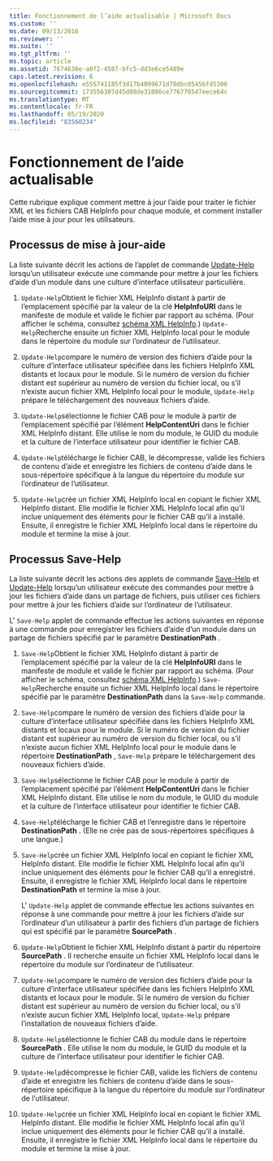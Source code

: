 ```yaml
---
title: Fonctionnement de l’aide actualisable | Microsoft Docs
ms.custom: ''
ms.date: 09/13/2016
ms.reviewer: ''
ms.suite: ''
ms.tgt_pltfrm: ''
ms.topic: article
ms.assetid: 7674636e-a0f2-4587-bfc5-dd3e6ce5489e
caps.latest.revision: 6
ms.openlocfilehash: e555741185f3d17b4099671d70dbc0545bfd5306
ms.sourcegitcommit: 173556307d45d88de31086ce776770547eece64c
ms.translationtype: MT
ms.contentlocale: fr-FR
ms.lasthandoff: 05/19/2020
ms.locfileid: "83560234"
---
```

# <a name="how-updatable-help-works"></a>Fonctionnement de l’aide actualisable

Cette rubrique explique comment mettre à jour l’aide pour traiter le fichier XML et les fichiers CAB HelpInfo pour chaque module, et comment installer l’aide mise à jour pour les utilisateurs.

## <a name="the-update-help-process"></a>Processus de mise à jour-aide

La liste suivante décrit les actions de l’applet de commande [Update-Help](/powershell/module/Microsoft.PowerShell.Core/Update-Help) lorsqu’un utilisateur exécute une commande pour mettre à jour les fichiers d’aide d’un module dans une culture d’interface utilisateur particulière.

1. `Update-Help`Obtient le fichier XML HelpInfo distant à partir de l’emplacement spécifié par la valeur de la clé **HelpInfoURI** dans le manifeste de module et valide le fichier par rapport au schéma. (Pour afficher le schéma, consultez [schéma XML HelpInfo](./helpinfo-xml-schema.md).) `Update-Help`Recherche ensuite un fichier XML HelpInfo local pour le module dans le répertoire du module sur l’ordinateur de l’utilisateur.

2. `Update-Help`compare le numéro de version des fichiers d’aide pour la culture d’interface utilisateur spécifiée dans les fichiers HelpInfo XML distants et locaux pour le module. Si le numéro de version du fichier distant est supérieur au numéro de version du fichier local, ou s’il n’existe aucun fichier XML HelpInfo local pour le module, `Update-Help` prépare le téléchargement des nouveaux fichiers d’aide.

3. `Update-Help`sélectionne le fichier CAB pour le module à partir de l’emplacement spécifié par l’élément **HelpContentUri** dans le fichier XML HelpInfo distant. Elle utilise le nom du module, le GUID du module et la culture de l’interface utilisateur pour identifier le fichier CAB.

4. `Update-Help`télécharge le fichier CAB, le décompresse, valide les fichiers de contenu d’aide et enregistre les fichiers de contenu d’aide dans le sous-répertoire spécifique à la langue du répertoire du module sur l’ordinateur de l’utilisateur.

5. `Update-Help`crée un fichier XML HelpInfo local en copiant le fichier XML HelpInfo distant. Elle modifie le fichier XML HelpInfo local afin qu’il inclue uniquement des éléments pour le fichier CAB qu’il a installé. Ensuite, il enregistre le fichier XML HelpInfo local dans le répertoire du module et termine la mise à jour.

## <a name="the-save-help-process"></a>Processus Save-Help

La liste suivante décrit les actions des applets de commande [Save-Help](/powershell/module/Microsoft.PowerShell.Core/Save-Help) et [Update-Help](/powershell/module/Microsoft.PowerShell.Core/Update-Help) lorsqu’un utilisateur exécute des commandes pour mettre à jour les fichiers d’aide dans un partage de fichiers, puis utiliser ces fichiers pour mettre à jour les fichiers d’aide sur l’ordinateur de l’utilisateur.

L' `Save-Help` applet de commande effectue les actions suivantes en réponse à une commande pour enregistrer les fichiers d’aide d’un module dans un partage de fichiers spécifié par le paramètre **DestinationPath** .

1. `Save-Help`Obtient le fichier XML HelpInfo distant à partir de l’emplacement spécifié par la valeur de la clé **HelpInfoURI** dans le manifeste de module et valide le fichier par rapport au schéma. (Pour afficher le schéma, consultez [schéma XML HelpInfo](./helpinfo-xml-schema.md).) `Save-Help`Recherche ensuite un fichier XML HelpInfo local dans le répertoire spécifié par le paramètre **DestinationPath** dans la `Save-Help` commande.

2. `Save-Help`compare le numéro de version des fichiers d’aide pour la culture d’interface utilisateur spécifiée dans les fichiers HelpInfo XML distants et locaux pour le module. Si le numéro de version du fichier distant est supérieur au numéro de version du fichier local, ou s’il n’existe aucun fichier XML HelpInfo local pour le module dans le répertoire **DestinationPath** , `Save-Help` prépare le téléchargement des nouveaux fichiers d’aide.

3. `Save-Help`sélectionne le fichier CAB pour le module à partir de l’emplacement spécifié par l’élément **HelpContentUri** dans le fichier XML HelpInfo distant. Elle utilise le nom du module, le GUID du module et la culture de l’interface utilisateur pour identifier le fichier CAB.

4. `Save-Help`télécharge le fichier CAB et l’enregistre dans le répertoire **DestinationPath** . (Elle ne crée pas de sous-répertoires spécifiques à une langue.)

5. `Save-Help`crée un fichier XML HelpInfo local en copiant le fichier XML HelpInfo distant. Elle modifie le fichier XML HelpInfo local afin qu’il inclue uniquement des éléments pour le fichier CAB qu’il a enregistré. Ensuite, il enregistre le fichier XML HelpInfo local dans le répertoire **DestinationPath** et termine la mise à jour.

   L' `Update-Help` applet de commande effectue les actions suivantes en réponse à une commande pour mettre à jour les fichiers d’aide sur l’ordinateur d’un utilisateur à partir des fichiers d’un partage de fichiers qui est spécifié par le paramètre **SourcePath** .

1. `Update-Help`Obtient le fichier XML HelpInfo distant à partir du répertoire **SourcePath** . Il recherche ensuite un fichier XML HelpInfo local dans le répertoire du module sur l’ordinateur de l’utilisateur.

2. `Update-Help`compare le numéro de version des fichiers d’aide pour la culture d’interface utilisateur spécifiée dans les fichiers HelpInfo XML distants et locaux pour le module. Si le numéro de version du fichier distant est supérieur au numéro de version du fichier local, ou s’il n’existe aucun fichier XML HelpInfo local, `Update-Help` prépare l’installation de nouveaux fichiers d’aide.

3. `Update-Help`sélectionne le fichier CAB du module dans le répertoire **SourcePath** . Elle utilise le nom du module, le GUID du module et la culture de l’interface utilisateur pour identifier le fichier CAB.

4. `Update-Help`décompresse le fichier CAB, valide les fichiers de contenu d’aide et enregistre les fichiers de contenu d’aide dans le sous-répertoire spécifique à la langue du répertoire du module sur l’ordinateur de l’utilisateur.

5. `Update-Help`crée un fichier XML HelpInfo local en copiant le fichier XML HelpInfo distant. Elle modifie le fichier XML HelpInfo local afin qu’il inclue uniquement des éléments pour le fichier CAB qu’il a installé. Ensuite, il enregistre le fichier XML HelpInfo local dans le répertoire du module et termine la mise à jour.
